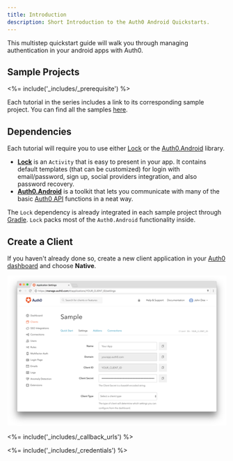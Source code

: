 ```yaml
---
title: Introduction
description: Short Introduction to the Auth0 Android Quickstarts.
---
```


This multistep quickstart guide will walk you through managing authentication in your android apps with Auth0.

## Sample Projects

<%= include('_includes/_prerequisite') %>

Each tutorial in the series includes a link to its corresponding sample project. You can find all the samples [here](https://github.com/auth0-samples/auth0-android-sample).

## Dependencies

Each tutorial will require you to use either [Lock](https://github.com/auth0/Lock.Android) or the [Auth0.Android](https://github.com/auth0/Auth0.Android) library.

- [**Lock**](https://github.com/auth0/Lock.Android) is an `Activity` that is easy to present in your app. It contains default templates (that can be customized) for login with email/password, sign up, social providers integration, and also password recovery.
- [**Auth0.Android**](https://github.com/auth0/Auth0.Android) is a toolkit that lets you communicate with many of the basic [Auth0 API](https://auth0.com/docs/api) functions in a neat way.

The `Lock` dependency is already integrated in each sample project through [Gradle](https://gradle.org/).
`Lock` packs most of the `Auth0.Android` functionality inside.

## Create a Client

If you haven't already done so, create a new client application in your [Auth0 dashboard](${manage_url}/#/applications/${account.clientId}/settings) and choose **Native**.

![App Dashboard](/media/articles/angularjs/app_dashboard.png)

<%= include('_includes/_callback_urls') %>

<%= include('_includes/_credentials') %>
